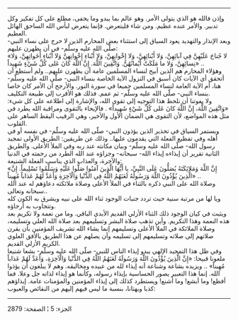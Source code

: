 ------------------------------------------------------------------------

وإذن فالله هو الذي يتولى الأمر. وهو عالم بما يبدو وما يخفى، مطلع على كل
تفكير وكل تدبير. والأمر عنده عظيم. ومن شاء فليتعرض. فإنما يتعرض لبأس
الله الساحق الهائل العظيم.  
وبعد الإنذار والتهديد يعود السياق إلى استثناء بعض المحارم الذين لا حرج
على نساء النبي- صلّى الله عليه وسلّم- في أن يظهرن عليهم:  
«لا جُناحَ عَلَيْهِنَّ فِي آبائِهِنَّ، وَلا أَبْنائِهِنَّ، وَلا إِخْوانِهِنَّ، وَلا أَبْناءِ إِخْوانِهِنَّ
وَلا أَبْناءِ أَخَواتِهِنَّ، وَلا نِسائِهِنَّ، وَلا ما مَلَكَتْ أَيْمانُهُنَّ. وَاتَّقِينَ اللَّهَ. إِنَّ اللَّهَ
كانَ عَلى كُلِّ شَيْءٍ شَهِيداً» ..  
وهؤلاء المحارم هم الذين أبيح لنساء المسلمين عامة أن يظهرن عليهم.. ولم
أستطع أن أتحقق أي الآيات كان أسبق في النزول الآية الخاصة بنساء النبي-
صلّى الله عليه وسلّم- هنا، أم الآية العامة لنساء المسلمين جميعا في سورة
النور. والأرجح أن الأمر كان خاصا بنساء النبي- صلّى الله عليه وسلّم- ثم
عمم. فذلك هو الأقرب إلى طبيعة التكليف.  
ولا يفوتنا أن نلحظ هذا التوجيه إلى تقوى الله، والإشارة إلى اطلاعه على كل
شيء: «وَاتَّقِينَ اللَّهَ، إِنَّ اللَّهَ كانَ عَلى كُلِّ شَيْءٍ شَهِيداً» . فالإيحاء بالتقوى
ومراقبة الله يطرد في مثل هذه المواضع، لأن التقوى هي الضمان الأول
والأخير، وهي الرقيب اليقظ الساهر على القلوب.  
ويستمر السياق في تحذير الذين يؤذون النبي- صلّى الله عليه وسلّم- في نفسه أو
في أهله وفي تفظيع الفعلة التي يقدمون عليها.. وذلك عن طريقين: الطريق
الأولى تمجيد رسول الله- صلّى الله عليه وسلّم- وبيان مكانته عند ربه وفي
الملأ الأعلى. والطريق الثانية تقرير أن إيذاءه إيذاء الله- سبحانه- وجزاؤه
عند الله الطرد من رحمته في الدنيا والآخرة، والعذاب الذي يناسب الفعلة
الشنيعة:  
«إِنَّ اللَّهَ وَمَلائِكَتَهُ يُصَلُّونَ عَلَى النَّبِيِّ، يا أَيُّهَا الَّذِينَ آمَنُوا صَلُّوا عَلَيْهِ وَسَلِّمُوا
تَسْلِيماً. إِنَّ الَّذِينَ يُؤْذُونَ اللَّهَ وَرَسُولَهُ لَعَنَهُمُ اللَّهُ فِي الدُّنْيا وَالْآخِرَةِ وَأَعَدَّ لَهُمْ
عَذاباً مُهِيناً» ..  
وصلاة الله على النبي ذكره بالثناء في الملأ الأعلى وصلاة ملائكته دعاؤهم
له عند الله سبحانه وتعالى..  
ويا لها من مرتبة سنية حيث تردد جنبات الوجود ثناء الله على نبيه ويشرق به
الكون كله وتتجاوب به أرجاؤه.  
ويثبت في كيان الوجود ذلك الثناء الأزلي القديم الأبدي الباقي. وما من نعمة
ولا تكريم بعد هذه النعمة وهذا التكريم. وأين تذهب صلاة البشر وتسليمهم بعد
صلاة الله العلي وتسليمه، وصلاة الملائكة في الملأ الأعلى وتسليمهم إنما
يشاء الله تشريف المؤمنين بأن يقرن صلاتهم إلى صلاته وتسليمهم إلى تسليمه
وأن يصلهم عن هذا الطريق بالأفق العلوي الكريم الأزلي القديم.  
وفي ظل هذا التمجيد الإلهي يبدو إيذاء الناس للنبي- صلّى الله عليه وسلّم-
بشعا شنيعا ملعونا قبيحا: «إِنَّ الَّذِينَ يُؤْذُونَ اللَّهَ وَرَسُولَهُ لَعَنَهُمُ اللَّهُ فِي
الدُّنْيا وَالْآخِرَةِ، وَأَعَدَّ لَهُمْ عَذاباً مُهِيناً» .. ويزيده بشاعة وشناعة أنه إيذاء
لله من عبيده ومخاليقه. وهم لا يبلغون أن يؤذوا الله. إنما هذا التعبير
يصور الحساسية بإيذاء رسوله، وكأنما هو إيذاء لذاته جل وعلا. فما أفظع! وما
أبشع! وما أشنع! ويستطرد كذلك إلى إيذاء المؤمنين والمؤمنات عامة. إيذاؤهم
كذبا وبهتانا، بنسبة ما ليس فيهم إليهم من النقائص والعيوب:

------------------------------------------------------------------------

الجزء: 5 ¦ الصفحة: 2879
